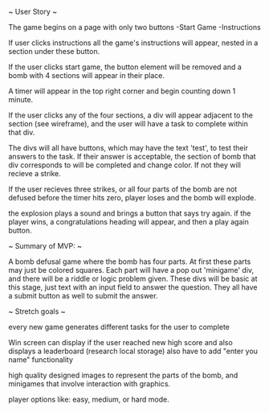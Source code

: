 ~ User Story ~

The game begins on a page with only two buttons
-Start Game
-Instructions

If user clicks instructions all the game's instructions will appear, nested in a section under these button.

If the user clicks start game, the button element will be removed and a bomb with 4 sections will appear in their place.

A timer will appear in the top right corner and begin counting down 1 minute. 

If the user clicks any of the four sections, a div will appear adjacent to the section (see wireframe), and the user will have a task to complete within that div. 

The divs will all have buttons, which may have the text 'test', to test their answers to the task. If their answer is acceptable, the section of bomb that div corresponds to will be completed and change color. If not they will recieve a strike.

If the user recieves three strikes, or all four parts of the bomb are not defused before the timer hits zero, player loses and the bomb will explode.

the explosion plays a sound and brings a button that says try again. if the player wins, a congratulations heading will appear, and then a play again button.


~ Summary of MVP: ~

A bomb defusal game where the bomb has four parts. At first these parts may just be colored squares. Each part will have a pop out 'minigame' div, and there will be a riddle or logic problem given. These divs will be basic at this stage, just text with an input field to answer the question. They all have a submit button as well to submit the answer. 

~ Stretch goals ~

every new game generates different tasks for the user to complete

Win screen can display if the user reached new high score and also displays a leaderboard (research local storage)
also have to add "enter you name" functionality

high quality designed images to represent the parts of the bomb, and minigames that involve interaction with graphics. 

player options like: easy, medium, or hard mode.